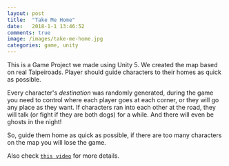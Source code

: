 ```yaml
---
layout: post
title:  "Take Me Home"
date:   2018-1-1 13:46:52
comments: true
image: /images/take-me-home.jpg
categories: game, unity
---
```

This is a Game Project we made using Unity 5. We created the map based on real Taipeiroads. Player should guide characters to their homes as quick as possible.  

Every character's *destination* was randomly generated, during the game you need to control where each player goes at each corner, or they will go any place as they want. If characters ran into each other at the road, they will talk (or fight if they are both dogs) for a while. And there will even be ghosts in the night!

So, guide them home as quick as possible, if there are too many characters on the map you will lose the game.

Also check [`this video`][video link] for more details.

[video link]: https://www.youtube.com/watch?v=EGWDwZQVflw